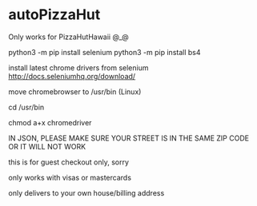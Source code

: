 # autoPizzaHut

Only works for PizzaHutHawaii @_@

python3 -m pip install selenium
python3 -m pip install bs4

install latest chrome drivers from selenium
http://docs.seleniumhq.org/download/

move chromebrowser to /usr/bin (Linux)

cd /usr/bin

chmod a+x chromedriver

IN JSON, PLEASE MAKE SURE YOUR STREET IS IN THE SAME ZIP CODE OR IT WILL NOT WORK

this is for guest checkout only, sorry

only works with visas or mastercards

only delivers to your own house/billing address
